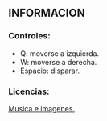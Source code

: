 ## INFORMACION

### Controles:
- Q: moverse a izquierda.
- W: moverse a derecha.
- Espacio: disparar.

### Licencias:
[Musica e imagenes.](https://youtu.be/BtLSaxRnIhc)
